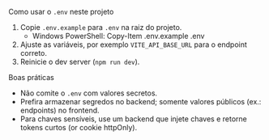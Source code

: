 Como usar o `.env` neste projeto

1. Copie `.env.example` para `.env` na raiz do projeto.
   - Windows PowerShell: Copy-Item .env.example .env
2. Ajuste as variáveis, por exemplo `VITE_API_BASE_URL` para o endpoint correto.
3. Reinicie o dev server (`npm run dev`).

Boas práticas
- Não comite o `.env` com valores secretos.
- Prefira armazenar segredos no backend; somente valores públicos (ex.: endpoints) no frontend.
- Para chaves sensíveis, use um backend que injete chaves e retorne tokens curtos (or cookie httpOnly).
